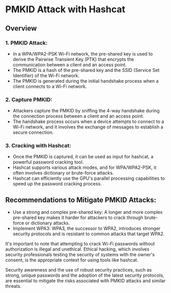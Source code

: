 # PMKID Attack with Hashcat

## Overview

### 1. PMKID Attack:

- In a WPA/WPA2-PSK Wi-Fi network, the pre-shared key is used to derive the Pairwise Transient Key (PTK) that encrypts the communication between a client and an access point.
- The PMKID is a hash of the pre-shared key and the SSID (Service Set Identifier) of the Wi-Fi network.
- The PMKID is generated during the initial handshake process when a client connects to a Wi-Fi network.

### 2. Capture PMKID:

- Attackers capture the PMKID by sniffing the 4-way handshake during the connection process between a client and an access point.
- The handshake process occurs when a device attempts to connect to a Wi-Fi network, and it involves the exchange of messages to establish a secure connection.

### 3. Cracking with Hashcat:

- Once the PMKID is captured, it can be used as input for hashcat, a powerful password cracking tool.
- Hashcat supports various attack modes, and for WPA/WPA2-PSK, it often involves dictionary or brute-force attacks.
- Hashcat can efficiently use the GPU's parallel processing capabilities to speed up the password cracking process.

## Recommendations to Mitigate PMKID Attacks:

- Use a strong and complex pre-shared key: A longer and more complex pre-shared key makes it harder for attackers to crack through brute-force or dictionary attacks.
- Implement WPA3: WPA3, the successor to WPA2, introduces stronger security protocols and is resistant to common attacks that target WPA2.

It's important to note that attempting to crack Wi-Fi passwords without authorization is illegal and unethical. Ethical hacking, which involves security professionals testing the security of systems with the owner's consent, is the appropriate context for using tools like hashcat.

Security awareness and the use of robust security practices, such as strong, unique passwords and the adoption of the latest security protocols, are essential to mitigate the risks associated with PMKID attacks and similar threats.
